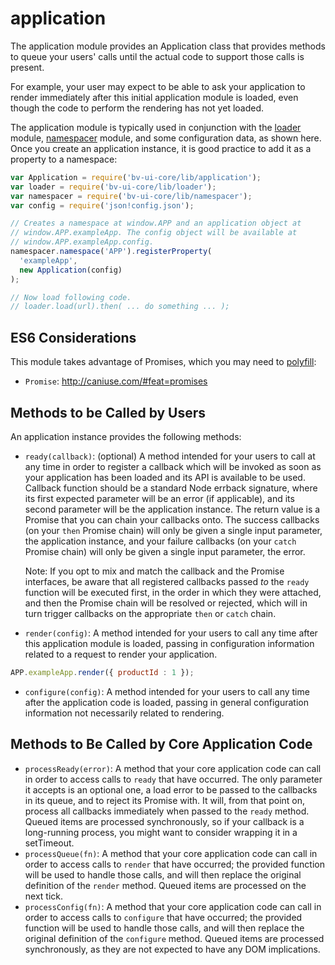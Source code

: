 # application

The application module provides an Application class that provides methods to
queue your users' calls until the actual code to support those calls is
present.

For example, your user may expect to be able to ask your application to render
immediately after this initial application module is loaded, even though the
code to perform the rendering has not yet loaded.

The application module is typically used in conjunction with the
[loader][1] module, [namespacer][2] module, and some configuration data, as
shown here. Once you create an application instance, it is good practice to add
it as a property to a namespace:

```js
var Application = require('bv-ui-core/lib/application');
var loader = require('bv-ui-core/lib/loader');
var namespacer = require('bv-ui-core/lib/namespacer');
var config = require('json!config.json');

// Creates a namespace at window.APP and an application object at
// window.APP.exampleApp. The config object will be available at
// window.APP.exampleApp.config.
namespacer.namespace('APP').registerProperty(
  'exampleApp',
  new Application(config)
);

// Now load following code.
// loader.load(url).then( ... do something ... );
```

## ES6 Considerations

This module takes advantage of Promises, which you may need to [polyfill][3]:

- `Promise`: http://caniuse.com/#feat=promises

## Methods to be Called by Users

An application instance provides the following methods:

- `ready(callback)`: (optional) A method intended for your users to call at
  any time in order to register a callback which will be invoked as soon as
  your application has been loaded and its API is available to be used.
  Callback function should be a standard Node errback signature, where its
  first expected parameter will be an error (if applicable), and its second
  parameter will be the application instance. The return value is a Promise
  that you can chain your callbacks onto. The success callbacks (on your
  `then` Promise chain) will only be given a single input parameter, the
  application instance, and your failure callbacks (on your `catch` Promise
  chain) will only be given a single input parameter,
  the error.

  Note: If you opt to mix and match the callback and the Promise interfaces,
  be aware that all registered callbacks passed *to* the `ready` function
  will be executed first, in the order in which they were attached, and then
  the Promise chain will be resolved or rejected, which will in turn trigger
  callbacks on the appropriate `then` or `catch` chain.

- `render(config)`: A method intended for your users to call any time after
  this application module is loaded, passing in configuration information
  related to a request to render your application.

```js
APP.exampleApp.render({ productId : 1 });
```

- `configure(config)`: A method intended for your users to call any time after
  the application code is loaded, passing in general configuration information
  not necessarily related to rendering.

## Methods to Be Called by Core Application Code

- `processReady(error)`: A method that your core application code can call in
  order to access calls to `ready` that have occurred. The only parameter it
  accepts is an optional one, a load error to be passed to the callbacks in
  its queue, and to reject its Promise with. It will, from that point on,
  process all callbacks immediately when passed to the `ready` method. Queued
  items are processed synchronously, so if your callback is a long-running
  process, you might want to consider wrapping it in a setTimeout.
- `processQueue(fn)`: A method that your core application code can call in
  order to access calls to `render` that have occurred; the provided function
  will be used to handle those calls, and will then replace the original
  definition of the `render` method. Queued items are processed on the next
  tick.
- `processConfig(fn)`: A method that your core application code can call in
  order to access calls to `configure` that have occurred; the provided
  function will be used to handle those calls, and will then replace the
  original definition of the `configure` method. Queued items are processed
  synchronously, as they are not expected to have any DOM implications.

[1]: ../loader
[2]: ../namespacer
[3]: https://github.com/stefanpenner/es6-promise